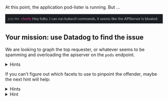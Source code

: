 At this point, the application pod-lister is running. But ...

![Screenshot of Kubernetes Dashboard](./assets/apiserver_spam.png)

## Your mission: use Datadog to find the issue

We are looking to graph the top requester, or whatever seems to
be spamming and overloading the apiserver on the `pods` endpoint.

<details>
<summary>Hints</summary>
The [Kubernetes audit logs](https://app.datadoghq.com/logs/analytics?agg_m=&agg_q=%40usr.name&agg_t=count&analyticsOptions=%5B%22bars%22%5D&cols=core_host%2Ccore_service&index=main&live=true&messageDisplay=expanded-md&panel=%22%22&query=source%3Akubernetes.audit+%40usr.name%3A%22system%3Aserviceaccount%3Adefault%3Apod-lister%22&stream_sort=desc) that we added earlier can be helpful to audit
whoever is making calls to the apiserver. You can use facets to filter on a specific resources, URI or requester.<br/><br/>
</details>

If you can't figure out which facets to use to pinpoint the offender, maybe the next hint will help:
<details>
<summary>Hints</summary>
Try to edit the logs query to specifically look at the calls made by the pod lister:

`index:main source:kubernetes.audit @usr.name:"system:serviceaccount:default:pod-lister"`{{copy}}

Then click on "Analytics" in the logs view to display the log query as a metric:
![switch to Analytics button](./assets/logs_analytics.png)

</details>

<details>
<summary>Hint</summary>

[Click here](https://app.datadoghq.com/logs/analytics?agg_m=&agg_q=%40usr.name&agg_t=count&analyticsOptions=%5B%22bars%22%5D&event&index=&live=true&query=%40http.url_details.path%3A%22%2Fapi%2Fv1%2Fpods%22&stream_sort=desc&viz=timeseries) to view all the requests on the `/api/v1/pods` endpoint grouped by the user. 

Can you identify now the spammer who is overlading the apiserver?

![Group logs by user](./assets/logs_analytics_query.png)
</summary>

## Your mission: fix the problem

Find a way to fix the issue and implement it! For this one you will have to find
the source code of this application in the `assets/workshop-assets/apps/sample-pod-lister` directory, and look at
a way to fix and replace this spammy call by something else.

NB: If you figure out the solution, no need to bother rebuilding the app - Check out the solution.

<details>
<summary>Fix/Explanation</summary>
You can find in the application source code that it's listing pods with 2
methods: the first one is using a `List` request in a loop every second and the
other one is using a Kubernetes informer (a watch) which is only getting updates
whenever a pod is modified in Kubernetes, rather than requesting the list of all
pods all the time.<br/><br/>

In the source code this behavior is toggled by an env variable `USE_WATCH`, so
try to patch that in your `pod-lister` deployment and watch for the difference
in throughput to the apiserver.<br/><br/>

We included a sample patch as a solution:<br/><br/>
`kubectl patch deployment pod-lister --patch="$(cat assets/workshop-assets/apps/fixes/pod-lister-fix.yaml)"`{{execute}}
</details>
